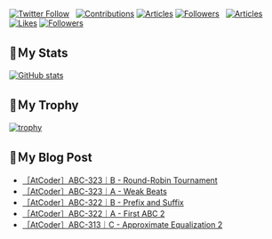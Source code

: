 [![Twitter Follow](https://img.shields.io/twitter/follow/hyperdb?label=twitter&logo=twitter&style=plastic)](https://twitter.com/hyperdb)
&nbsp;
[![Contributions](https://badgen.org/img/qiita/hyperdb/contributions?style=plastic)](https://qiita.com/hyperdb)
[![Articles](https://badgen.org/img/qiita/hyperdb/articles?style=plastic)](https://qiita.com/hyperdb)
[![Followers](https://badgen.org/img/qiita/hyperdb/followers?style=plastic)](https://qiita.com/hyperdb)
&nbsp;
[![Articles](https://badgen.org/img/zenn/hyperdb/articles)](https://zenn.dev/hyperdb)
[![Likes](https://badgen.org/img/zenn/hyperdb/likes?style=plastic)](https://zenn.dev/hyperdb)
[![Followers](https://badgen.org/img/zenn/hyperdb/followers?style=plastic)](https://zenn.dev/hyperdb)

## 🔖Ｍy Stats

[![GitHub stats](https://github-readme-stats-eight-theta.vercel.app/api?username=hyperdb&theme=radical&count_private=true&show_icons=true)](https://github.com/anuraghazra/github-readme-stats)

## 🔖Ｍy Trophy

[![trophy](https://github-profile-trophy.vercel.app/?username=hyperdb&theme=onedark)](https://github.com/ryo-ma/github-profile-trophy)

## 🔖Ｍy Blog Post

<!-- BLOG-POST-LIST:START -->
- [［AtCoder］ABC-323｜B - Round-Robin Tournament](https://zenn.dev/hyperdb/articles/9c34c2fde19277)
- [［AtCoder］ABC-323｜A - Weak Beats](https://zenn.dev/hyperdb/articles/6bb0d8d2903328)
- [［AtCoder］ABC-322｜B - Prefix and Suffix](https://zenn.dev/hyperdb/articles/fbb42ca56b55d3)
- [［AtCoder］ABC-322｜A - First ABC 2](https://zenn.dev/hyperdb/articles/97b85fca6411f9)
- [［AtCoder］ABC-313｜C - Approximate Equalization 2](https://zenn.dev/hyperdb/articles/9568f4b8e6e0e6)
<!-- BLOG-POST-LIST:END -->

